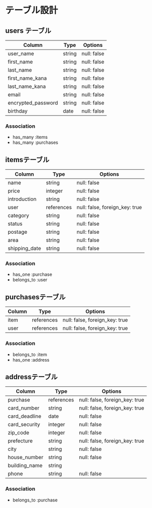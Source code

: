 # テーブル設計

## users テーブル

| Column             | Type   | Options     |
| ------------------ | ------ | ----------- |
| user_name          | string | null: false |
| first_name         | string | null: false |
| last_name          | string | null: false |
| first_name_kana    | string | null: false |
| last_name_kana     | string | null: false |
| email              | string | null: false |
| encrypted_password | string | null: false |
| birthday           | date   | null: false |

### Association
- has_many :items
- has_many :purchases






## itemsテーブル

| Column        | Type       | Options                        |
| ------------- | ---------- | ------------------------------ |
| name          | string     | null: false                    |
| price         | integer    | null: false                    |
| introduction  | string     | null: false                    |
| user          | references | null: false, foreign_key: true |
| category      | string     | null: false                    |
| status        | string     | null: false                    | 
| postage       | string     | null: false                    |
| area          | string     | null: false                    |
| shipping_date | string     | null: false                    |

### Association
- has_one :purchase
- belongs_to :user






## purchasesテーブル

| Column    | Type       | Options                        |
| --------- | ---------- | ------------------------------ |
| item      | references | null: false, foreign_key: true |
| user      | references | null: false, foreign_key: true |

### Association
- belongs_to :item
- has_one :address






## addressテーブル

| Column        | Type       | Options                        |
| ------------- | ---------- | ------------------------------ |
| purchase      | references | null: false, foreign_key: true |
| card_number   | string     | null: false, foreign_key: true |
| card_deadline | date       | null: false                    |
| card_security | integer    | null: false                    |
| zip_code      | integer    | null: false                    |
| prefecture    | string     | null: false, foreign_key: true |
| city          | string     | null: false                    |
| house_number  | string     | null: false                    | 
| building_name | string     |                                |
| phone         | string     | null: false                    |

### Association
- belongs_to :purchase